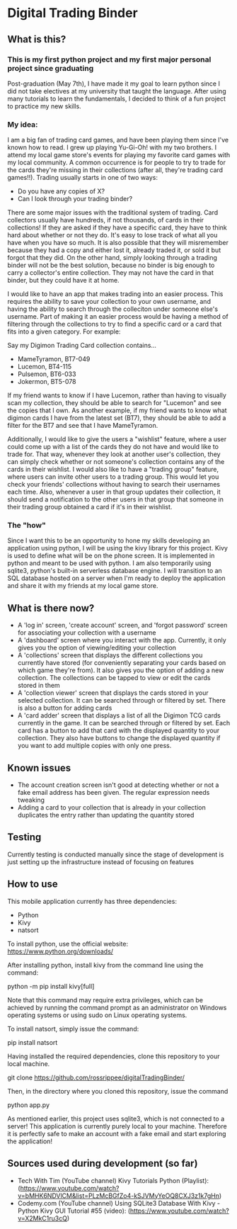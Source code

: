 # Digital Trading Binder
## What is this?
### This is my first python project and my first major personal project since graduating
Post-graduation (May 7th), I have made it my goal to learn python since I did not take electives at my university that taught the language. After using many tutorials to learn the fundamentals, I decided to think of a fun project to practice my new skills.

### My idea:
I am a big fan of trading card games, and have been playing them since I've known how to read. I grew up playing Yu-Gi-Oh! with my two brothers. I attend my local game store's events for playing my favorite card games with my local community. A common occurrence is for people to try to trade for the cards they're missing in their collections (after all, they're trading card games!!). Trading usually starts in one of two ways:

* Do you have any copies of X?
* Can I look through your trading binder?

There are some major issues with the traditional system of trading. Card collectors usually have hundreds, if not thousands, of cards in their collections! If they are asked if they have a specific card, they have to think hard about whether or not they do. It's easy to lose track of what all you have when you have so much. It is also possible that they will misremember because they had a copy and either lost it, already traded it, or sold it but forgot that they did. On the other hand, simply looking through a trading binder will not be the best solution, because no binder is big enough to carry a collector's entire collection. They may not have the card in that binder, but they could have it at home.

I would like to have an app that makes trading into an easier process. This requires the ability to save your collection to your own username, and having the ability to search through the colleciton under someone else's username. Part of making it an easier process would be having a method of filtering through the collections to try to find a specific card or a card that fits into a given category. For example:

Say my Digimon Trading Card collection contains...

* MameTyramon, BT7-049
* Lucemon, BT4-115
* Pulsemon, BT6-033
* Jokermon, BT5-078

If my friend wants to know if I have Lucemon, rather than having to visually scan my collection, they should be able to search for "Lucemon" and see the copies that I own. As another example, if my friend wants to know what digimon cards I have from the latest set (BT7), they should be able to add a filter for the BT7 and see that I have MameTyramon.

Additionally, I would like to give the users a "wishlist" feature, where a user could come up with a list of the cards they do not have and would like to trade for. That way, whenever they look at another user's collection, they can simply check whether or not someone's collection contains any of the cards in their wishlist. I would also like to have a "trading group" feature, where users can invite other users to a trading group. This would let you check your friends' collections without having to search their usernames each time. Also, whenever a user in that group updates their collection, it should send a notification to the other users in that group that someone in their trading group obtained a card if it's in their wishlist.

### The "how"
Since I want this to be an opportunity to hone my skills developing an application using python, I will be using the kivy library for this project. Kivy is used to define what will be on the phone screen. It is implemented in python and meant to be used with python. I am also temporarily using sqlite3, python's built-in serverless database engine. I will transition to an SQL database hosted on a server when I'm ready to deploy the application and share it with my friends at my local game store.

## What is there now?
* A 'log in' screen, 'create account' screen, and 'forgot password' screen for associating your collection with a username
* A 'dashboard' screen where you interact with the app. Currently, it only gives you the option of viewing/editing your collection
* A 'collections' screen that displays the different collections you currently have stored (for conveniently separating your cards based on which game they're from). It also gives you the option of adding a new collection. The collections can be tapped to view or edit the cards stored in them
* A 'collection viewer' screen that displays the cards stored in your selected collection. It can be searched through or filtered by set. There is also a button for adding cards
* A 'card adder' screen that displays a list of all the Digimon TCG cards currently in the game. It can be searched through or filtered by set. Each card has a button to add that card with the displayed quantity to your collection. They also have buttons to change the displayed quantity if you want to add multiple copies with only one press.

## Known issues
* The account creation screen isn't good at detecting whether or not a fake email address has been given. The regular expression needs tweaking
* Adding a card to your collection that is already in your collection duplicates the entry rather than updating the quantity stored

## Testing
Currently testing is conducted manually since the stage of development is just setting up the infrastructure instead of focusing on features

## How to use
This mobile application currently has three dependencies:
* Python
* Kivy
* natsort

To install python, use the official website: https://www.python.org/downloads/

After installing python, install kivy from the command line using the command:

python -m pip install kivy[full]

Note that this command may require extra privileges, which can be achieved by running the command prompt as an administrator on Windows operating systems or using sudo on Linux operating systems.

To install natsort, simply issue the command:

pip install natsort

Having installed the required dependencies, clone this repository to your local machine.

git clone https://github.com/rossrippee/digitalTradingBinder/

Then, in the directory where you cloned this repository, issue the command

python app.py

As mentioned earlier, this project uses sqlite3, which is not connected to a server! This application is currently purely local to your machine. Therefore it is perfectly safe to make an account with a fake email and start exploring the application!

## Sources used during development (so far)
* Tech With Tim (YouTube channel) Kivy Tutorials Python (Playlist): (https://www.youtube.com/watch?v=bMHK6NDVlCM&list=PLzMcBGfZo4-kSJVMyYeOQ8CXJ3z1k7gHn)
* Codemy.com (YouTube channel) Using SQLite3 Database With Kivy - Python Kivy GUI Tutorial #55 (video): (https://www.youtube.com/watch?v=X2MkC1ru3cQ)
